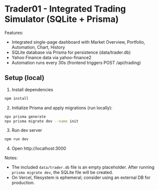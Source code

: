 # Trader01 - Integrated Trading Simulator (SQLite + Prisma)

Features:
- Integrated single-page dashboard with Market Overview, Portfolio, Automation, Chart, History
- SQLite database via Prisma for persistence (data/trader.db)
- Yahoo Finance data via yahoo-finance2
- Automation runs every 30s (frontend triggers POST /api/trading)

## Setup (local)

1. Install dependencies

```bash
npm install
```

2. Initialize Prisma and apply migrations (run locally):

```bash
npx prisma generate
npx prisma migrate dev --name init
```

3. Run dev server

```bash
npm run dev
```

4. Open http://localhost:3000

Notes:
- The included `data/trader.db` file is an empty placeholder. After running `prisma migrate dev`, the SQLite file will be created.
- On Vercel, filesystem is ephemeral; consider using an external DB for production.

